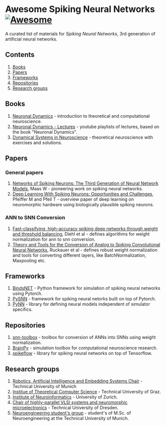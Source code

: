 # Awesome Spiking Neural Networks [![Awesome](https://cdn.rawgit.com/sindresorhus/awesome/d7305f38d29fed78fa85652e3a63e154dd8e8829/media/badge.svg)](https://github.com/sindresorhus/awesome)

A curated list of materials for *Spiking Neural Networks*, 3rd generation of artificial neural networks.

## Contents

1. [Books](#books)
2. [Papers](#papers)
3. [Frameworks](#frameworks)
4. [Repositories](#repositories)
5. [Research groups](#research-groups)

## Books
1. [Neuronal Dynamics](https://neuronaldynamics.epfl.ch/) - introduction to theoretical and computational neuroscience.
2. [Neuronal Dynamics - Lectures](https://www.youtube.com/channel/UClmOXGbekg0comtuh0d8Oaw/playlists) - youtube playlists of lectures, based on the book "Neuronal Dynamics".
3. [Dynamical Systems in Neuroscience](https://www.izhikevich.org/publications/dsn.pdf) - theoretical neuroscience with exercises and solutions.

## Papers
### General papers
1. [Networks of Spiking Neurons: The Third Generation of Neural Network Models](https://igi-web.tugraz.at/PDF/85a.pdf), Maas W - pioneering work on spiking neural networks.
2. [Deep Learning With Spiking Neurons: Opportunities and Challenges](https://www.frontiersin.org/articles/10.3389/fnins.2018.00774/full), Pfeiffer M and Pfeil T - overview paper of deep learning on neuromorphic hardware using biologically plausible spiking neurons.

### ANN to SNN Conversion
1. [Fast-classifying, high-accuracy spiking deep networks through weight and threshold balancing](https://ieeexplore.ieee.org/document/7280696), Diehl et al - defines algorithms for weight normalization for ann to snn conversion.
2. [Theory and Tools for the Conversion of Analog to Spiking Convolutional Neural Networks](https://arxiv.org/pdf/1612.04052.pdf), Ruckauer et al - defines robust weight normalization and tools for converting different layers, like BatchNormalization, Maxpooling etc.

## Frameworks
1. [BindsNET](https://github.com/BindsNET/bindsnet) - Python framework for simulation of spiking neural networks using Pytorch.
2. [PySNN](https://github.com/BasBuller/PySNN/tree/master/examples) - framework for spiking neural netorks built on top of Pytorch.
3. [PyNN](https://neuralensemble.org/PyNN/) - library for defining neural models independent of simulator specifics.

## Repositories
1. [snn-toolbox](https://github.com/NeuromorphicProcessorProject/snn_toolbox) - toolbox for conversion of ANNs into SNNs using weight normalization.
2. [BrainPy](https://github.com/PKU-NIP-Lab/BrainPy) - simulation toolbox for computational neuroscience research.
3. [spikeflow](https://github.com/colinator/spikeflow) - library for spiking neural networks on top of Tensorflow.

## Research groups
1. [Robotics, Artificial Intelligence and Embedding Systems Chair](https://www.in.tum.de/i06/home/) - Technical University of Munich
2. [Institue of Theoretical Computer Science](https://igi-web.tugraz.at/people/maass/) - Technical University of Graz.
3. [Institute of Neuroinformatics](https://www.ini.uzh.ch/en/institute.html) - University of Zurich.
4. [Chair of highly-parallel VLSI systems and neuromorphic microelectronics](https://tu-dresden.de/ing/elektrotechnik/iee/hpsn) - Technical University of Dresden.
5. [Neuroengineering student's group](https://neuroengineering.blog/) - student's of M.Sc. of Neuroengineering at the Technical University of Munich.
